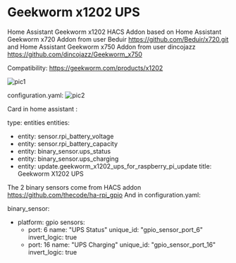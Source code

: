 # Geekworm x1202 UPS
Home Assistant Geekworm x1202 HACS Addon based on Home Assistant Geekworm x720 Addon from user Beduir https://github.com/Beduir/x720.git and Home Assistant Geekworm x750 Addon from user dincojazz https://github.com/dincojazz/Geekworm_x750

Сompatibility:
https://geekworm.com/products/x1202

![pic1](https://github.com/user-attachments/assets/33c2b31a-afe6-4330-92fe-7b1a4b3a384c)


configuration.yaml:
![pic2](https://github.com/user-attachments/assets/61e2b56a-7d27-4a85-8bcc-9697a43ac771)


Card in home assistant :

type: entities
entities:
   - entity: sensor.rpi_battery_voltage
   - entity: sensor.rpi_battery_capacity
   - entity: binary_sensor.ups_status
   - entity: binary_sensor.ups_charging
   - entity: update.geekworm_x1202_ups_for_raspberry_pi_update
title: Geekworm X1202 UPS

The 2 binary sensors come from HACS addon https://github.com/thecode/ha-rpi_gpio
And in configuration.yaml:

binary_sensor:
   - platform: gpio
      sensors:
      - port: 6
      name: "UPS Status"
      unique_id: "gpio_sensor_port_6"
      invert_logic: true
      - port: 16
      name: "UPS Charging"
      unique_id: "gpio_sensor_port_16"
      invert_logic: true
